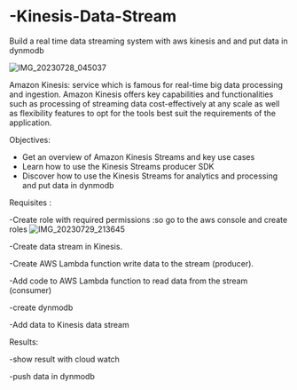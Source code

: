 # -Kinesis-Data-Stream 
 Build a real time data streaming system with aws kinesis and and put data in dynmodb 
 
![IMG_20230728_045037](https://github.com/DOAAMOHAME/-Kinesis-Data-Stream/assets/75979372/0a8bd12f-e1ad-4270-b58e-728e7c8ce6d9)


 
Amazon Kinesis: service which is famous for real-time big data processing and ingestion. Amazon Kinesis offers key capabilities and functionalities such as processing of streaming data cost-effectively at any scale as well as flexibility features to opt for the tools best suit the requirements of the application.

 Objectives:
 - Get an overview of Amazon Kinesis Streams and key use cases
 - Learn how to use the Kinesis Streams producer SDK 
 - Discover how to use the Kinesis Streams  for analytics and processing and put data in dynmodb

   
Requisites :

-Create role with required permissions :so go to the aws console  and create roles  ![IMG_20230729_213645](https://github.com/DOAAMOHAME/-Kinesis-Data-Stream/assets/75979372/2fdd39d2-f5da-4fc1-8da3-63293ed2486e) 

-Create data stream in Kinesis.

-Create AWS Lambda function write data to the stream (producer).

-Add code to AWS Lambda function to read data from the stream (consumer)

-create dynmodb

-Add data to Kinesis data stream 

Results:

-show result with cloud watch

-push data in dynmodb





